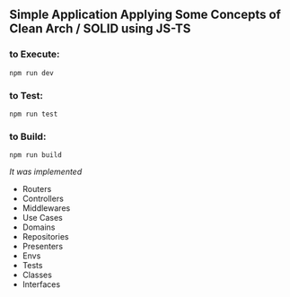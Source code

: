 ## Simple Application Applying Some Concepts of Clean Arch / SOLID using JS-TS

### to Execute:
  `npm run dev`

### to Test:
  `npm run test`

### to Build:
  `npm run build`

*It was implemented*

- Routers
- Controllers
- Middlewares
- Use Cases
- Domains
- Repositories
- Presenters
- Envs
- Tests
- Classes
- Interfaces
